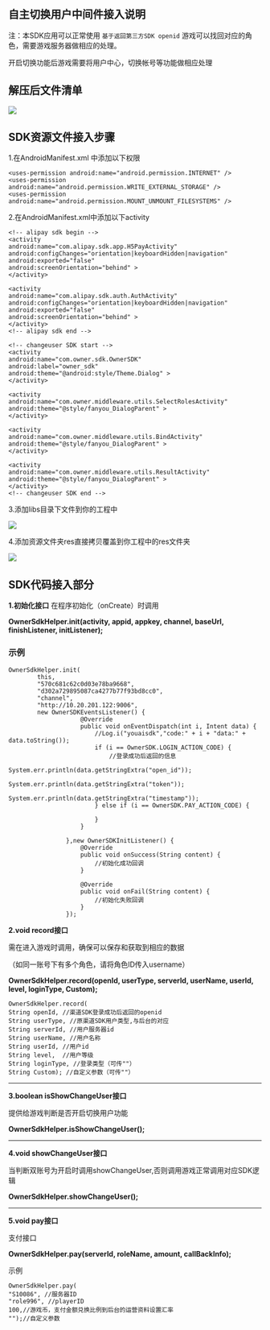 ## 自主切换用户中间件接入说明 ##
注：本SDK应用可以正常使用 `基于返回第三方SDK openid` 游戏可以找回对应的角色，需要游戏服务器做相应的处理。

开启切换功能后游戏需要将用户中心，切换帐号等功能做相应处理

## 解压后文件清单
![](http://i.imgur.com/IkpMILJ.png)

## SDK资源文件接入步骤
1.在AndroidManifest.xml 中添加以下权限
```code
<uses-permission android:name="android.permission.INTERNET" />
<uses-permission android:name="android.permission.WRITE_EXTERNAL_STORAGE" />
<uses-permission android:name="android.permission.MOUNT_UNMOUNT_FILESYSTEMS" />
```

2.在AndroidManifest.xml中添加以下activity
```code
<!-- alipay sdk begin -->
<activity
android:name="com.alipay.sdk.app.H5PayActivity"
android:configChanges="orientation|keyboardHidden|navigation"
android:exported="false"
android:screenOrientation="behind" >
</activity>

<activity
android:name="com.alipay.sdk.auth.AuthActivity"
android:configChanges="orientation|keyboardHidden|navigation"
android:exported="false"
android:screenOrientation="behind" >
</activity>
<!-- alipay sdk end -->

<!-- changeuser SDK start -->
<activity
android:name="com.owner.sdk.OwnerSDK"
android:label="owner_sdk"
android:theme="@android:style/Theme.Dialog" >
</activity>

<activity android:name="com.owner.middleware.utils.SelectRolesActivity"
android:theme="@style/fanyou_DialogParent" >
</activity>

<activity
android:name="com.owner.middleware.utils.BindActivity"
android:theme="@style/fanyou_DialogParent" >
</activity>

<activity
android:name="com.owner.middleware.utils.ResultActivity"
android:theme="@style/fanyou_DialogParent" >
</activity>
<!-- changeuser SDK end -->
```
3.添加libs目录下文件到你的工程中

![](http://i.imgur.com/xEfVSmH.png)

4.添加资源文件夹res直接拷贝覆盖到你工程中的res文件夹

![](http://i.imgur.com/WNS4qg5.png)

## SDK代码接入部分
**1.初始化接口**
在程序初始化（onCreate）时调用

**OwnerSdkHelper.init(activity, appid, appkey, channel, baseUrl, finishListener, initListener);**

### 示例
```code
OwnerSdkHelper.init(
		this, 
		"570c681c62c0d03e78ba9668",
		"d302a729895087ca4277b77f93bd8cc0",
		"channel",
		"http://10.20.201.122:9006",
		new OwnerSDKEventsListener() {
					@Override
					public void onEventDispatch(int i, Intent data) {
						//Log.i("youaisdk","code:" + i + "data:" + data.toString());
						if (i == OwnerSDK.LOGIN_ACTION_CODE) {
							//登录成功后返回的信息
							System.err.println(data.getStringExtra("open_id"));
							System.err.println(data.getStringExtra("token"));
							System.err.println(data.getStringExtra("timestamp"));
						} else if (i == OwnerSDK.PAY_ACTION_CODE) {

						}
					}

				},new OwnerSDKInitListener() {
					@Override
					public void onSuccess(String content) {
						//初始化成功回调
					}

					@Override
					public void onFail(String content) {
						//初始化失败回调
					}
				});
```


**2.void record接口**

需在进入游戏时调用，确保可以保存和获取到相应的数据

（如同一账号下有多个角色，请将角色ID传入username）

**OwnerSdkHelper.record(openId, userType, serverId, userName, userId, level, loginType, Custom);**

```code
OwnerSdkHelper.record(
String openId, //渠道SDK登录成功后返回的openid
String userType, //原渠道SDK用户类型,与后台的对应
String serverId, //用户服务器id
String userName, //用户名称
String userId, //用户id
String level,  //用户等级
String loginType, //登录类型（可传""）
String Custom); //自定义参数（可传""）
```

----------

**3.boolean isShowChangeUser接口**

提供给游戏判断是否开启切换用户功能

**OwnerSdkHelper.isShowChangeUser();**



----------

**4.void showChangeUser接口**

当判断双账号为开启时调用showChangeUser,否则调用游戏正常调用对应SDK逻辑

**OwnerSdkHelper.showChangeUser();**

----------

**5.void pay接口**

支付接口

**OwnerSdkHelper.pay(serverId, roleName, amount, callBackInfo);**

示例
```code
OwnerSdkHelper.pay(
"S10086", //服务器ID
"role996", //playerID
100,//游戏币，支付金额兑换比例到后台的运营资料设置汇率
"");//自定义参数
```
